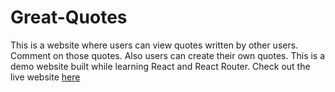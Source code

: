 # Great-Quotes
This is a website where users can view quotes written by other users. Comment on those quotes. Also users can create their own quotes.
This is a demo website built while learning React and React Router.
Check out the live website [here](https://cheerful-profiterole-4cc1c1.netlify.app/)
